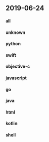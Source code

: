 ## 2019-06-24

#### all

#### unknown

#### python

#### swift

#### objective-c

#### javascript

#### go

#### java

#### html

#### kotlin

#### shell
